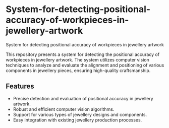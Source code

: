 # System-for-detecting-positional-accuracy-of-workpieces-in-jewellery-artwork
System for detecting positional accuracy of workpieces in jewellery artwork 

This repository presents a system for detecting the positional accuracy of workpieces in jewellery artwork. The system utilizes computer vision techniques to analyze and evaluate the alignment and positioning of various components in jewellery pieces, ensuring high-quality craftsmanship.

## Features

* Precise detection and evaluation of positional accuracy in jewellery artwork.
* Robust and efficient computer vision algorithms.
* Support for various types of jewellery designs and components.
* Easy integration with existing jewellery production processes.
